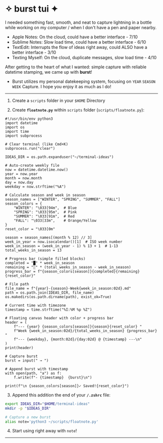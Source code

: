 # ✧ burst tui ✦

I needed something fast, smooth, and neat to capture lightning in a bottle while working on my computer / when I don't have a pen and paper nearby.

* Apple Notes: On the cloud, could have a better interface - 7/10
* Sublime Notes: Slow load time, could have a better interface - 6/10
* TextEdit: Interrupts the flow of ideas right away, could ALSO have a better interface - 3/10
* Texting Myself: On the cloud, duplicate messages, slow load time - 4/10

After getting to the heart of what I wanted: simple capture with reliable datetime stamping, we came up with **burst**!

* Burst utilizes my personal datekeeping system, focusing on `YEAR` `SEASON` `WEEK` Capture. I hope you enjoy it as much as I do!

---

1. Create a `scripts` folder in your `$HOME` Directory

2. Create **`floatnote.py`** within `scripts` folder (`scripts/floatnote.py`):

```python3
#!/usr/bin/env python3
import datetime
import os
import time
import subprocess

# Clear terminal (like Cmd+K)
subprocess.run("clear")

IDEAS_DIR = os.path.expanduser("~/terminal-ideas")

# Auto-create weekly file
now = datetime.datetime.now()
year = now.year
month = now.month
day = now.day
weekday = now.strftime("%A")

# Calculate season and week in season
season_names = ["WINTER", "SPRING", "SUMMER", "FALL"]
season_colors = {
    "WINTER": "\033[94m",  # Blue
    "SPRING": "\033[95m",  # Pink
    "SUMMER": "\033[91m",  # Red
    "FALL": "\033[33m",    # Orange/Yellow
}
reset_color = "\033[0m"

season = season_names[(month % 12) // 3]
week_in_year = now.isocalendar()[1]  # ISO week number
week_in_season = (week_in_year - 1) % 13 + 1  # 1-13
total_weeks_in_season = 13

# Progress bar (simple filled blocks)
completed = "█" * week_in_season
remaining = "░" * (total_weeks_in_season - week_in_season)
progress_bar = f"{season_colors[season]}{completed}{remaining}{reset_color}"

# File path
file_name = f"{year}-{season}-Week{week_in_season:02d}.md"
path = os.path.join(IDEAS_DIR, file_name)
os.makedirs(os.path.dirname(path), exist_ok=True)

# Current time with timezone
timestamp = time.strftime("%I:%M %p %Z")

# Floating canvas header with color + progress bar
header = (
    f"--- {year} {season_colors[season]}{season}{reset_color} "
    f"Week {week_in_season:02d}/{total_weeks_in_season} {progress_bar} "
    f"--- {weekday}, {month:02d}/{day:02d} @ {timestamp} ---\n"
)
print(header)

# Capture burst
burst = input(" → ")

# Append burst with timestamp
with open(path, "a") as f:
    f.write(f"- {timestamp}  {burst}\n")

print(f"\n {season_colors[season]}✓ Saved!{reset_color}")
```

3. Append this addition the end of your **`/.zshrc`** file: 

```zsh
export IDEAS_DIR="$HOME/terminal-ideas"
mkdir -p "$IDEAS_DIR"

# Capture a new burst
alias note='python3 ~/scripts/floatnote.py'
```

4. Start using right away with `note`!

---

![]()

![]()
